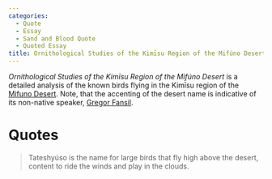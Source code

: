 ```yaml
---
categories:
  - Quote
  - Essay
  - Sand and Blood Quote
  - Quoted Essay
title: Ornithological Studies of the Kimīsu Region of the Mifúno Desert
---
```


*Ornithological Studies of the Kimīsu Region of the Mifúno Desert* is a detailed analysis of the known birds flying in the Kimīsu region of the [Mifuno Desert](). Note, that the accenting of the desert name is indicative of its non-native speaker, [Gregor Fansil]().

# Quotes

> Tateshyúso is the name for large birds that fly high above the desert, content to ride the winds and play in the clouds.
